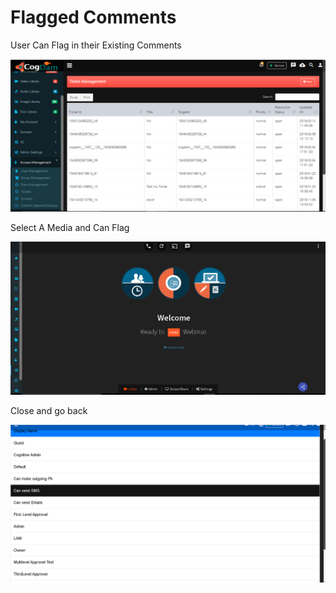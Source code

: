 # Flagged Comments

User Can Flag in their Existing Comments

![](../.gitbook/assets/image%20%2862%29.png)

Select A Media and Can Flag

![](../.gitbook/assets/image%20%28265%29.png)

Close and go back

![](../.gitbook/assets/image%20%28259%29.png)




